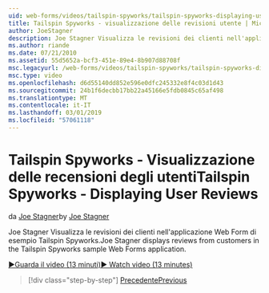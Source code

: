 ```yaml
---
uid: web-forms/videos/tailspin-spyworks/tailspin-spyworks-displaying-user-reviews
title: Tailspin Spyworks - visualizzazione delle revisioni utente | Microsoft Docs
author: JoeStagner
description: Joe Stagner Visualizza le revisioni dei clienti nell'applicazione Web Form di esempio Tailspin Spyworks.
ms.author: riande
ms.date: 07/21/2010
ms.assetid: 55d5652a-bcf3-451e-89e4-8b907d88708f
msc.legacyurl: /web-forms/videos/tailspin-spyworks/tailspin-spyworks-displaying-user-reviews
msc.type: video
ms.openlocfilehash: d6d55140dd852e596e0dfc245332e8f4c03d1d43
ms.sourcegitcommit: 24b1f6decbb17bb22a45166e5fdb0845c65af498
ms.translationtype: MT
ms.contentlocale: it-IT
ms.lasthandoff: 03/01/2019
ms.locfileid: "57061118"
---
```

<a name="tailspin-spyworks---displaying-user-reviews"></a><span data-ttu-id="80dc0-103">Tailspin Spyworks - Visualizzazione delle recensioni degli utenti</span><span class="sxs-lookup"><span data-stu-id="80dc0-103">Tailspin Spyworks - Displaying User Reviews</span></span>
====================
<span data-ttu-id="80dc0-104">da [Joe Stagner](https://github.com/JoeStagner)</span><span class="sxs-lookup"><span data-stu-id="80dc0-104">by [Joe Stagner](https://github.com/JoeStagner)</span></span>

<span data-ttu-id="80dc0-105">Joe Stagner Visualizza le revisioni dei clienti nell'applicazione Web Form di esempio Tailspin Spyworks.</span><span class="sxs-lookup"><span data-stu-id="80dc0-105">Joe Stagner displays reviews from customers in the Tailspin Spyworks sample Web Forms application.</span></span>

[<span data-ttu-id="80dc0-106">&#9654;Guarda il video (13 minuti)</span><span class="sxs-lookup"><span data-stu-id="80dc0-106">&#9654; Watch video (13 minutes)</span></span>](https://channel9.msdn.com/Blogs/ASP-NET-Site-Videos/tailspin-spyworks-displaying-user-reviews)

> [!div class="step-by-step"]
> [<span data-ttu-id="80dc0-107">Precedente</span><span class="sxs-lookup"><span data-stu-id="80dc0-107">Previous</span></span>](tailspin-spyworks-adding-user-product-reviews.md)
